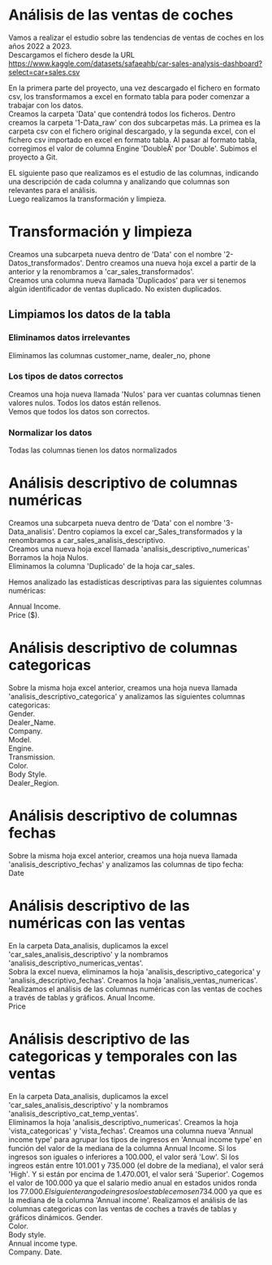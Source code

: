 # Análisis de las ventas de coches

Vamos a realizar el estudio sobre las tendencias de ventas de coches en los años 2022 a 2023.  
Descargamos el fichero desde la URL https://www.kaggle.com/datasets/safaeahb/car-sales-analysis-dashboard?select=car+sales.csv  

En la primera parte del proyecto, una vez descargado el fichero en formato csv, los transformamos a excel en formato tabla para poder comenzar a trabajar con los datos.  
Creamos la carpeta 'Data' que contendrá todos los ficheros. Dentro creamos la carpeta '1-Data_raw' con dos subcarpetas más. La primea es la carpeta csv con el fichero original descargado, y la segunda excel, con el fichero csv importado en excel en formato tabla. Al pasar al formato tabla, corregimos el valor de columna Engine 'DoubleÂ' por 'Double'.
Subimos el proyecto a Git.  

EL siguiente paso que realizamos es el estudio de las columnas, indicando una descripción de cada columna y analizando que columnas son relevantes para el análisis.  
Luego realizamos la transformación y limpieza.  

# Transformación y limpieza
Creamos una subcarpeta nueva dentro de 'Data' con el nombre '2-Datos_transformados'. Dentro creamos una nueva hoja excel a partir de la anterior y la renombramos a 'car_sales_transformados'.  
Creamos una columna nueva llamada 'Duplicados' para ver si tenemos algún identificador de ventas duplicado. No existen duplicados.  

## Limpiamos los datos de la tabla

### Eliminamos datos irrelevantes
Eliminamos las columnas customer_name, dealer_no, phone  

### Los tipos de datos correctos
Creamos una hoja nueva llamada 'Nulos' para ver cuantas columnas tienen valores nulos. Todos los datos están rellenos.  
Vemos que todos los datos son correctos.  

### Normalizar los datos
Todas las columnas tienen los datos normalizados  

# Análisis descriptivo de columnas numéricas
Creamos una subcarpeta nueva dentro de 'Data' con el nombre '3-Data_analisis'. Dentro copiamos la excel car_Sales_transformados y la renombramos a car_sales_analisis_descriptivo.   
Creamos una nueva hoja excel llamada 'analisis_descriptivo_numericas'  
Borramos la hoja Nulos.  
Eliminamos la columna 'Duplicado' de la hoja car_sales.  

Hemos analizado las estadísticas descriptivas para las siguientes columnas numéricas:  

Annual Income.  
Price ($).  

# Análisis descriptivo de columnas categoricas
Sobre la misma hoja excel anterior, creamos una hoja nueva llamada 'analisis_descriptivo_categorica' y analizamos las siguientes columnas categoricas:  
Gender.  
Dealer_Name.  
Company.  
Model.  
Engine.  
Transmission.  
Color.  
Body Style.  
Dealer_Region.  

# Análisis descriptivo de columnas fechas
Sobre la misma hoja excel anterior, creamos una hoja nueva llamada 'analisis_descriptivo_fechas' y analizamos las columnas de tipo fecha:  
Date  


# Análisis descriptivo de las numéricas con las ventas
En la carpeta Data_analisis, duplicamos la excel 'car_sales_analisis_descriptivo' y la nombramos 'analisis_descriptivo_numericas_ventas'.  
Sobra la excel nueva, eliminamos la hoja 'analisis_descriptivo_categorica' y 'analisis_descriptivo_fechas'. Creamos la hoja 'analisis_ventas_numericas'.  
Realizamos el análisis de las columnas numéricas con las ventas de coches a través de tablas y gráficos.
Anual Income.  
Price

# Análisis descriptivo de las categoricas y temporales con las ventas
En la carpeta Data_analisis, duplicamos la excel 'car_sales_analisis_descriptivo' y la nombramos 'analisis_descriptivo_cat_temp_ventas'.  
Eliminamos la hoja 'analisis_descriptivo_numericas'. Creamos la hoja 'vista_categoricas' y 'vista_fechas'.
Creamos una columna nueva 'Annual income type' para agrupar los tipos de ingresos en 'Annual income type' en función del valor de la mediana de la columna Annual Income. Si los ingresos son iguales o inferiores a 100.000, el valor será 'Low'. Si los ingreos están entre 101.001 y 735.000 (el dobre de la mediana), el valor será 'High'. Y si están por encima de 1.470.001, el valor será 'Superior'. 
Cogemos el valor de 100.000 ya que el salario medio anual en estados unidos ronda los 77.000$. El siguiente rango de ingresos lo establecemos en 734.000$ ya que es la mediana de la columna 'Annual income'.
Realizamos el análisis de las columnas categoricas con las ventas de coches a través de tablas y gráficos dinámicos.
Gender.  
Color.  
Body style.  
Annual income type.  
Company.
Date.   
